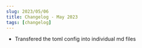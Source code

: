 ```yaml
---
slug: 2023/05/06
title: Changelog - May 2023
tags: [changelog]
---
```


* Transfered the toml config into individual md files
